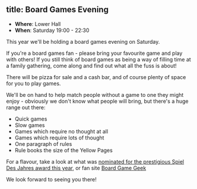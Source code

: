 title: Board Games Evening
---
- **Where**: Lower Hall
- **When**: Saturday 19:00 - 22:30

This year we'll be holding a board games evening on Saturday.

If you're a board games fan - please bring your favourite game and play with others! If you still think of board games as being a way of filling time at a family gathering, come along and find out what all the fuss is about!

There will be pizza for sale and a cash bar, and of course plenty of space for you to play games.

We'll be on hand to help match people without a game to one they might enjoy - obviously we don't know what people will bring, but there's a huge range out there:

- Quick games
- Slow games
- Games which require no thought at all
- Games which require lots of thought
- One paragraph of rules
- Rule books the size of the Yellow Pages

For a flavour, take a look at what was [nominated for the prestigious Spiel Des Jahres award this year](https://arstechnica.co.uk/gaming/2017/05/game-of-the-year-spiel-des-jahres-nominees/), or fan site [Board Game Geek](https://boardgamegeek.com/)

We look forward to seeing you there!
